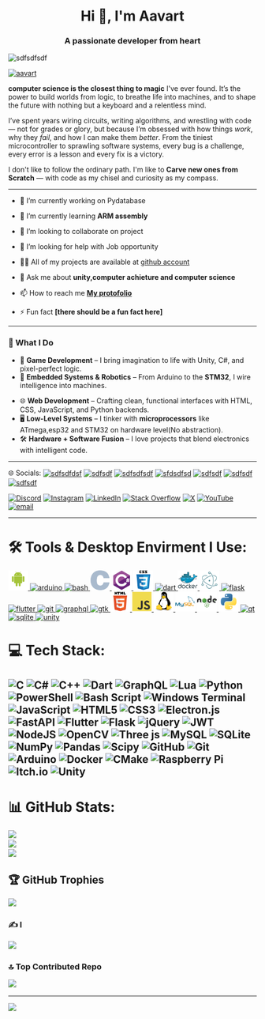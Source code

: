 <h1 align="center">Hi 👋, I'm Aavart</h1>
<h3 align="center">A passionate developer from heart</h3>

<p align="left"> <img src="https://komarev.com/ghpvc/?username=sdfsdfsdf&label=Profile%20views&color=0e75b6&style=flat" alt="sdfsdfsdf" /> </p>

<!-- <p align="left"> <a href="https://github.com/ryo-ma/github-profile-trophy"><img src="https://github-profile-trophy.vercel.app/?username=sdfsdfsdf" alt="sdfsdfsdf" /></a> </p> -->

<p align="left"> <a href="https://x.com/Harwooodbutcher" target="blank"><img src="https://img.shields.io/twitter/follow/aavart?logo=twitter&style=for-the-badge" alt="aavart" /></a> </p>

**computer science is the closest thing to magic** I've ever found. It’s the power to build worlds from logic, to breathe life into machines, and to shape the future with nothing but a keyboard and a relentless mind.

I’ve spent years wiring circuits, writing algorithms, and wrestling with code — not for grades or glory, but because I’m obsessed with how things *work*, why they *fail*, and how I can make them *better*. From the tiniest microcontroller to sprawling software systems, every bug is a challenge, every error is a lesson and every fix is a victory.

I don't like to follow the ordinary path. I'm like to **Carve new ones from Scratch** — with code as my chisel and curiosity as my compass.

---

- 🔭 I’m currently working on Pydatabase

- 🌱 I’m currently learning **ARM assembly**

- 👯 I’m looking to collaborate on project

- 🤝 I’m looking for help with Job opportunity

- 👨‍💻 All of my projects are available at [github account](https://github.com/aavartsharma)

<!-- - 📝 I regularly write articles on [[blog page]]([blog page]) -->

- 💬 Ask me about **unity,computer achieture and computer science**

- 📫 How to reach me **[My protofolio](https://aavartsharma.github.io/personal-websites/)**

<!-- - 📄 Know about my experiences [[make a resume]]([make a resume]) -->

- ⚡ Fun fact **[there should be a fun fact here]**

---

### 🧠 What I Do

- 🎩 **Game Development** – I bring imagination to life with Unity, C#, and pixel-perfect logic.
- 🤖 **Embedded Systems & Robotics** – From Arduino to the **STM32**, I wire intelligence into machines.
<!-- - 🧠 **AI & Machine Learning** – Building smart assistants and learning systems using **TensorFlow** and Python. -->
- 🌐 **Web Development** – Crafting clean, functional interfaces with HTML, CSS, JavaScript, and Python backends.
- 🖥️ **Low-Level Systems** – I tinker with **microprocessors** like ATmega,esp32 and STM32 on hardware level(No abstraction).
- 🛠️ **Hardware + Software Fusion** – I love projects that blend electronics with intelligent code.

---

<!--all social meadia sites-->
<!-- <h3 align="left">Connect with me:</h3> -->
<p align="left">
 🌐 Socials:
<a href="https://x.com/Harwooodbutcher" target="blank"><img align="center" src="https://raw.githubusercontent.com/rahuldkjain/github-profile-readme-generator/master/src/images/icons/Social/twitter.svg" alt="sdfsdfdsf" height="30" width="40" /></a>
<a href="https://www.linkedin.com/in/aavart-sharma-795796237/" target="blank"><img align="center" src="https://raw.githubusercontent.com/rahuldkjain/github-profile-readme-generator/master/src/images/icons/Social/linked-in-alt.svg" alt="sdfsdf" height="30" width="40" /></a>
<a href="https://stackoverflow.com/users/sdfsdfsdf" target="blank"><img align="center" src="https://raw.githubusercontent.com/rahuldkjain/github-profile-readme-generator/master/src/images/icons/Social/stack-overflow.svg" alt="sdfsdfsdf" height="30" width="40" /></a>
<a href="https://instagram.com/sfdsdfsd" target="blank"><img align="center" src="https://raw.githubusercontent.com/rahuldkjain/github-profile-readme-generator/master/src/images/icons/Social/instagram.svg" alt="sfdsdfsd" height="30" width="40" /></a>
<a href="https://www.youtube.com/c/sdfsdf" target="blank"><img align="center" src="https://raw.githubusercontent.com/rahuldkjain/github-profile-readme-generator/master/src/images/icons/Social/youtube.svg" alt="sdfsdf" height="30" width="40" /></a>
<a href="https://www.leetcode.com/sdfsdf" target="blank"><img align="center" src="https://raw.githubusercontent.com/rahuldkjain/github-profile-readme-generator/master/src/images/icons/Social/leet-code.svg" alt="sdfsdf" height="30" width="40" /></a>
<a href="https://discord.gg/sdfsdf" target="blank"><img align="center" src="https://raw.githubusercontent.com/rahuldkjain/github-profile-readme-generator/master/src/images/icons/Social/discord.svg" alt="sdfsdf" height="30" width="40" /></a>

[![Discord](https://img.shields.io/badge/Discord-%237289DA.svg?logo=discord&logoColor=white)](https://discord.gg/vxcvxcv) [![Instagram](https://img.shields.io/badge/Instagram-%23E4405F.svg?logo=Instagram&logoColor=white)](https://instagram.com/xcvxcv) [![LinkedIn](https://img.shields.io/badge/LinkedIn-%230077B5.svg?logo=linkedin&logoColor=white)](https://linkedin.com/in/xcvxc) [![Stack Overflow](https://img.shields.io/badge/-Stackoverflow-FE7A16?logo=stack-overflow&logoColor=white)](https://stackoverflow.com/users/xcvxcv) [![X](https://img.shields.io/badge/X-black.svg?logo=X&logoColor=white)](https://x.com/cvxcv) [![YouTube](https://img.shields.io/badge/YouTube-%23FF0000.svg?logo=YouTube&logoColor=white)](https://youtube.com/@xcvxcv) [![email](https://img.shields.io/badge/Email-D14836?logo=gmail&logoColor=white)](mailto:xcvxcvxcv) 
</p>

---
# 🛠️ Tools & Desktop Envirment I Use:

<!--languages and tools-->
<!-- <h3 align="left">Languages and Tools:</h3> -->
<p align="left"> <a href="https://developer.android.com" target="_blank" rel="noreferrer"> <img src="https://raw.githubusercontent.com/devicons/devicon/master/icons/android/android-original-wordmark.svg" alt="android" width="40" height="40"/> </a> <a href="https://www.arduino.cc/" target="_blank" rel="noreferrer"> <img src="https://cdn.worldvectorlogo.com/logos/arduino-1.svg" alt="arduino" width="40" height="40"/> </a> <a href="https://www.gnu.org/software/bash/" target="_blank" rel="noreferrer"> <img src="https://www.vectorlogo.zone/logos/gnu_bash/gnu_bash-icon.svg" alt="bash" width="40" height="40"/> </a> <a href="https://www.cprogramming.com/" target="_blank" rel="noreferrer"> <img src="https://raw.githubusercontent.com/devicons/devicon/master/icons/c/c-original.svg" alt="c" width="40" height="40"/> </a> <a href="https://www.w3schools.com/cs/" target="_blank" rel="noreferrer"> <img src="https://raw.githubusercontent.com/devicons/devicon/master/icons/csharp/csharp-original.svg" alt="csharp" width="40" height="40"/> </a> <a href="https://www.w3schools.com/css/" target="_blank" rel="noreferrer"> <img src="https://raw.githubusercontent.com/devicons/devicon/master/icons/css3/css3-original-wordmark.svg" alt="css3" width="40" height="40"/> </a> <a href="https://dart.dev" target="_blank" rel="noreferrer"> <img src="https://www.vectorlogo.zone/logos/dartlang/dartlang-icon.svg" alt="dart" width="40" height="40"/> </a> <a href="https://www.docker.com/" target="_blank" rel="noreferrer"> <img src="https://raw.githubusercontent.com/devicons/devicon/master/icons/docker/docker-original-wordmark.svg" alt="docker" width="40" height="40"/> </a> <a href="https://www.electronjs.org" target="_blank" rel="noreferrer"> <img src="https://raw.githubusercontent.com/devicons/devicon/master/icons/electron/electron-original.svg" alt="electron" width="40" height="40"/> </a> <a href="https://flask.palletsprojects.com/" target="_blank" rel="noreferrer"> <img src="https://www.vectorlogo.zone/logos/pocoo_flask/pocoo_flask-icon.svg" alt="flask" width="40" height="40"/> </a> <a href="https://flutter.dev" target="_blank" rel="noreferrer"> <img src="https://www.vectorlogo.zone/logos/flutterio/flutterio-icon.svg" alt="flutter" width="40" height="40"/> </a> <a href="https://git-scm.com/" target="_blank" rel="noreferrer"> <img src="https://www.vectorlogo.zone/logos/git-scm/git-scm-icon.svg" alt="git" width="40" height="40"/> </a> <a href="https://graphql.org" target="_blank" rel="noreferrer"> <img src="https://www.vectorlogo.zone/logos/graphql/graphql-icon.svg" alt="graphql" width="40" height="40"/> </a> <a href="https://www.gtk.org/" target="_blank" rel="noreferrer"> <img src="https://upload.wikimedia.org/wikipedia/commons/7/71/GTK_logo.svg" alt="gtk" width="40" height="40"/> </a> <a href="https://www.w3.org/html/" target="_blank" rel="noreferrer"> <img src="https://raw.githubusercontent.com/devicons/devicon/master/icons/html5/html5-original-wordmark.svg" alt="html5" width="40" height="40"/> </a> <a href="https://developer.mozilla.org/en-US/docs/Web/JavaScript" target="_blank" rel="noreferrer"> <img src="https://raw.githubusercontent.com/devicons/devicon/master/icons/javascript/javascript-original.svg" alt="javascript" width="40" height="40"/> </a> <a href="https://www.linux.org/" target="_blank" rel="noreferrer"> <img src="https://raw.githubusercontent.com/devicons/devicon/master/icons/linux/linux-original.svg" alt="linux" width="40" height="40"/> </a> <a href="https://www.mysql.com/" target="_blank" rel="noreferrer"> <img src="https://raw.githubusercontent.com/devicons/devicon/master/icons/mysql/mysql-original-wordmark.svg" alt="mysql" width="40" height="40"/> </a> <a href="https://nodejs.org" target="_blank" rel="noreferrer"> <img src="https://raw.githubusercontent.com/devicons/devicon/master/icons/nodejs/nodejs-original-wordmark.svg" alt="nodejs" width="40" height="40"/> </a> <a href="https://www.python.org" target="_blank" rel="noreferrer"> <img src="https://raw.githubusercontent.com/devicons/devicon/master/icons/python/python-original.svg" alt="python" width="40" height="40"/> </a> <a href="https://www.qt.io/" target="_blank" rel="noreferrer"> <img src="https://upload.wikimedia.org/wikipedia/commons/0/0b/Qt_logo_2016.svg" alt="qt" width="40" height="40"/> </a> <a href="https://www.sqlite.org/" target="_blank" rel="noreferrer"> <img src="https://www.vectorlogo.zone/logos/sqlite/sqlite-icon.svg" alt="sqlite" width="40" height="40"/> </a> <a href="https://unity.com/" target="_blank" rel="noreferrer"> <img src="https://www.vectorlogo.zone/logos/unity3d/unity3d-icon.svg" alt="unity" width="40" height="40"/> </a> </p>

# 💻 Tech Stack:
![C](https://img.shields.io/badge/c-%2300599C.svg?style=for-the-badge&logo=c&logoColor=white) ![C#](https://img.shields.io/badge/c%23-%23239120.svg?style=for-the-badge&logo=csharp&logoColor=white) ![C++](https://img.shields.io/badge/c++-%2300599C.svg?style=for-the-badge&logo=c%2B%2B&logoColor=white) ![Dart](https://img.shields.io/badge/dart-%230175C2.svg?style=for-the-badge&logo=dart&logoColor=white) ![GraphQL](https://img.shields.io/badge/-GraphQL-E10098?style=for-the-badge&logo=graphql&logoColor=white) ![Lua](https://img.shields.io/badge/lua-%232C2D72.svg?style=for-the-badge&logo=lua&logoColor=white) ![Python](https://img.shields.io/badge/python-3670A0?style=for-the-badge&logo=python&logoColor=ffdd54) ![PowerShell](https://img.shields.io/badge/PowerShell-%235391FE.svg?style=for-the-badge&logo=powershell&logoColor=white) ![Bash Script](https://img.shields.io/badge/bash_script-%23121011.svg?style=for-the-badge&logo=gnu-bash&logoColor=white) ![Windows Terminal](https://img.shields.io/badge/Windows%20Terminal-%234D4D4D.svg?style=for-the-badge&logo=windows-terminal&logoColor=white) ![JavaScript](https://img.shields.io/badge/javascript-%23323330.svg?style=for-the-badge&logo=javascript&logoColor=%23F7DF1E) ![HTML5](https://img.shields.io/badge/html5-%23E34F26.svg?style=for-the-badge&logo=html5&logoColor=white) ![CSS3](https://img.shields.io/badge/css3-%231572B6.svg?style=for-the-badge&logo=css3&logoColor=white) ![Electron.js](https://img.shields.io/badge/Electron-191970?style=for-the-badge&logo=Electron&logoColor=white) ![FastAPI](https://img.shields.io/badge/FastAPI-005571?style=for-the-badge&logo=fastapi) ![Flutter](https://img.shields.io/badge/Flutter-%2302569B.svg?style=for-the-badge&logo=Flutter&logoColor=white) ![Flask](https://img.shields.io/badge/flask-%23000.svg?style=for-the-badge&logo=flask&logoColor=white) ![jQuery](https://img.shields.io/badge/jquery-%230769AD.svg?style=for-the-badge&logo=jquery&logoColor=white) ![JWT](https://img.shields.io/badge/JWT-black?style=for-the-badge&logo=JSON%20web%20tokens) ![NodeJS](https://img.shields.io/badge/node.js-6DA55F?style=for-the-badge&logo=node.js&logoColor=white) ![OpenCV](https://img.shields.io/badge/opencv-%23white.svg?style=for-the-badge&logo=opencv&logoColor=white) ![Three js](https://img.shields.io/badge/threejs-black?style=for-the-badge&logo=three.js&logoColor=white) ![MySQL](https://img.shields.io/badge/mysql-4479A1.svg?style=for-the-badge&logo=mysql&logoColor=white) ![SQLite](https://img.shields.io/badge/sqlite-%2307405e.svg?style=for-the-badge&logo=sqlite&logoColor=white) ![NumPy](https://img.shields.io/badge/numpy-%23013243.svg?style=for-the-badge&logo=numpy&logoColor=white) ![Pandas](https://img.shields.io/badge/pandas-%23150458.svg?style=for-the-badge&logo=pandas&logoColor=white) ![Scipy](https://img.shields.io/badge/SciPy-%230C55A5.svg?style=for-the-badge&logo=scipy&logoColor=%white) ![GitHub](https://img.shields.io/badge/github-%23121011.svg?style=for-the-badge&logo=github&logoColor=white) ![Git](https://img.shields.io/badge/git-%23F05033.svg?style=for-the-badge&logo=git&logoColor=white) ![Arduino](https://img.shields.io/badge/-Arduino-00979D?style=for-the-badge&logo=Arduino&logoColor=white) ![Docker](https://img.shields.io/badge/docker-%230db7ed.svg?style=for-the-badge&logo=docker&logoColor=white) ![CMake](https://img.shields.io/badge/CMake-%23008FBA.svg?style=for-the-badge&logo=cmake&logoColor=white) ![Raspberry Pi](https://img.shields.io/badge/-Raspberry_Pi-C51A4A?style=for-the-badge&logo=Raspberry-Pi) ![Itch.io](https://img.shields.io/badge/Itch-%23FF0B34.svg?style=for-the-badge&logo=Itch.io&logoColor=white) ![Unity](https://img.shields.io/badge/unity-%23000000.svg?style=for-the-badge&logo=unity&logoColor=white)
---


<!-- 
`Python` `C` `C#` `Bash` `NodeJs`  
`Atmega385p` `Ollama` `NixOS` `Bash` `code-oss`
`Unity` `Neovim` `Linux` `Git` 
`GitHub` `Electronics Design` `Assembly (ARM)` -->


<!-- 

<p> <!--states--
  <p><img align="left" src="https://github-readme-stats.vercel.app/api/top-langs?username=sdfsdfsdf&show_icons=true&locale=en&layout=compact" alt="sdfsdfsdf" /></p>

  <p>&nbsp;<img align="center" src="https://github-readme-stats.vercel.app/api?username=sdfsdfsdf&show_icons=true&locale=en" alt="sdfsdfsdf" /></p>

  <p><img align="center" src="https://github-readme-streak-stats.herokuapp.com/?user=sdfsdfsdf&" alt="sdfsdfsdf" /></p>
</p>
 -->


# 📊 GitHub Stats:
![](https://github-readme-stats.vercel.app/api?username=aavartsharma&theme=dark&hide_border=false&include_all_commits=false&count_private=false)<br/>
![](https://nirzak-streak-stats.vercel.app/?user=aavartsharma&theme=dark&hide_border=false)<br/>
![](https://github-readme-stats.vercel.app/api/top-langs/?username=aavartsharma&theme=dark&hide_border=false&include_all_commits=false&count_private=false&layout=compact)

## 🏆 GitHub Trophies
![](https://github-profile-trophy.vercel.app/?username=aavartsharma&theme=radical&no-frame=false&no-bg=false&margin-w=4)

### ✍️ I
![](https://quotes-github-readme.vercel.app/api?type=horizontal&theme=radical)

### 🔝 Top Contributed Repo
![](https://github-contributor-stats.vercel.app/api?username=aavartsharma&limit=5&theme=dark&combine_all_yearly_contributions=true)

---
[![](https://visitcount.itsvg.in/api?id=aavartsharma&icon=0&color=0)](https://visitcount.itsvg.in)

<!-- Proudly created with GPRM ( https://gprm.itsvg.in ) -->
